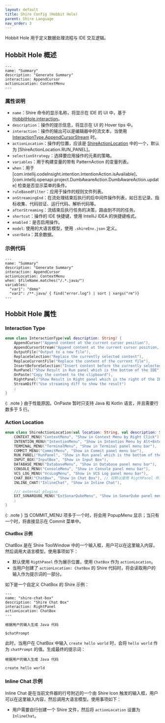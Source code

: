 ```yaml
---
layout: default
title: Shire Config (Hobbit Hole)
parent: Shire Language
nav_order: 3
---
```


Hobbit Hole 用于定义数据处理流程与 IDE 交互逻辑。

## Hobbit Hole 概述

```shire
---
name: "Summary"
description: "Generate Summary"
interaction: AppendCursor
actionLocation: ContextMenu
---
```

### 属性说明

- `name`：Shire 命令的显示名称，将显示在 IDE 的 UI 中，基于 [HobbitHole.interaction](#interaction)。
- `description`：操作的提示信息，将显示在 UI 的 Hover tips 中。
- `interaction`：操作的输出可以是编辑器中的流文本，当使用 [InteractionType.AppendCursorStream](#interaction) 时。
- `actionLocation`：操作的位置，应该是 [ShireActionLocation](#actionlocation) 中的一个，默认为 [ShireActionLocation.RUN_PANEL]。
- `selectionStrategy`：选择要应用操作的元素的策略。
- `variables`：用于构建变量的带有 PatternAction 的变量列表。
- `when`：用于 [com.intellij.codeInsight.intention.IntentionAction.isAvailable]、[com.intellij.openapi.project.DumbAwareAction.DumbAwareAction.update] 检查是否显示菜单的条件。
- `ruleBasedFilter`：应用于操作的规则文件列表。
- `onStreamingEnd`：在流处理结束后执行的后中间件操作列表，如日志记录、指标收集、代码验证、运行代码、解析代码等。
- `afterStreaming`：流结束后执行任务的决策，路由到不同的任务。
- `shortcut`：操作的 IDE 快捷键，使用 IntelliJ IDEA 的快捷键格式。
- `enabled`：是否启用操作。
- `model`: 使用的大语言模型，使用 `.shireEnv.json` 定义。
- `userData`：其余数据。

### 示例代码

```shire
---
name: "Summary"
description: "Generate Summary"
interaction: AppendCursor
actionLocation: ContextMenu
when: $fileName.matches("/.*.java/")
variables:
  "var1": "demo"
  "var2": /**.java/ { find("error.log") | sort | xargs("rm")}
---
```

## Hobbit Hole 属性

### Interaction Type

```kotlin
enum class InteractionType(val description: String) {
    AppendCursor("Append content at the current cursor position"),
    AppendCursorStream("Append content at the current cursor position, stream output"),
    OutputFile("Output to a new file"),
    ReplaceSelection("Replace the currently selected content"),
    ReplaceCurrentFile("Replace the content of the current file"),
    InsertBeforeSelection("Insert content before the currently selected content"),
    RunPanel("Show Result in Run panel which is the bottom of the IDE"),
    OnPaste("Copy the content to the clipboard"),
    RightPanel("Show Result in Right panel which is the right of the IDE"),
    StreamDiff("Use streaming diff to show the result")
    ;
}
```

{: .note }
由于性能原因，OnPaste 暂时只支持 Java 和 Kotlin 语言，并且需要行数多于 5 行。

### Action Location

```kotlin
enum class ShireActionLocation(val location: String, val description: String) {
    CONTEXT_MENU("ContextMenu", "Show in Context Menu by Right Click"),
    INTENTION_MENU("IntentionMenu", "Show in Intention Menu by Alt+Enter"),
    TERMINAL_MENU("TerminalMenu", "Show in Terminal panel menu bar"),
    COMMIT_MENU("CommitMenu", "Show in Commit panel menu bar"),
    RUN_PANEL("RunPanel", "Show in Run panel which is the bottom of the IDE"),
    INPUT_BOX("InputBox", "Show in Input Box"),
    DATABASE_MENU("DatabaseMenu", "Show in Database panel menu bar"),
    CONSOLE_MENU("ConsoleMenu", "Show in Console panel menu bar"),
    VCS_LOG_MENU("VcsLogMenu", "Show in VCS Log panel menu bar"),
    CHAT_BOX("ChatBox", "Show in Chat Box"), // 将默认使用 RigthPanel 作为展示位置
    INLINE_CHAT("InlineChat", "Show in Inline Chat"),

    /// external plugins
    EXT_SONARQUBE_MENU("ExtSonarQubeMenu", "Show in SonarQube panel menu bar"),
    ;
}
```

{: .note }
当 COMMIT_MENU 项多于一个时，将会用 PopupMenu 显示；当只有一个时，将直接显示在 Commit 菜单中。

#### ChatBox 示例

ChatBox 是在 Shire ToolWindow 中的一个输入框，用户可以在这里输入内容，然后调用大语言模型。使用事项如下：

- 默认使用 `RigthPanel` 作为展示位置，使用 `ChatBox` 作为 `actionLocation`。
- 当用户创建了 `actionLocation: ChatBox` 的 Shire 代码时，将会读取用户的输入作为提示词的一部分。 

如下是一个自定义 ChatBox 的 Shire 示例：

```shire
---
name: "shire-chat-box"
description: "Shire Chat Box"
interaction: RightPanel
actionLocation: ChatBox
---

根据用户的输入生成 Java 代码

$chatPrompt

```

此时，当用户在 ChatBox 中输入 `create hello world` 时，会将 `hello world` 作为 `chatPrompt` 的值。生成最终的提示词：

```shire
根据用户的输入生成 Java 代码 

create hello world
```

### Inline Chat 示例

Inline Chat 是在当前文件器的行号附近的一个由 Shire Icon 触发的输入框，用户可以在这里输入内容，然后调用大语言模型。使用事项如下：

- 用户需要自行创建一个 Shire 文件，然后将 `actionLocation` 设置为 `InlineChat`。

